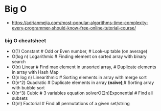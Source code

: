 # Big O
- https://adrianmejia.com/most-popular-algorithms-time-complexity-every-programmer-should-know-free-online-tutorial-course/
### big O cheatsheet
- O(1) Constant # Odd or Even number, # Look-up table (on average)
- O(log n) Logarithmic # Finding element on sorted array with binary search
- O(n) Linear # Find max element in unsorted array, # Duplicate elements in array with Hash Map
- O(n log n) Linearithmic # Sorting elements in array with merge sort
- O(n^2) Quadratic # Duplicate elements in array **(naïve)**,# Sorting array with bubble sort
- O(n^3) Cubic # 3 variables equation solverO(2n)Exponential # Find all subsets
- O(n!) Factorial # Find all permutations of a given set/string

